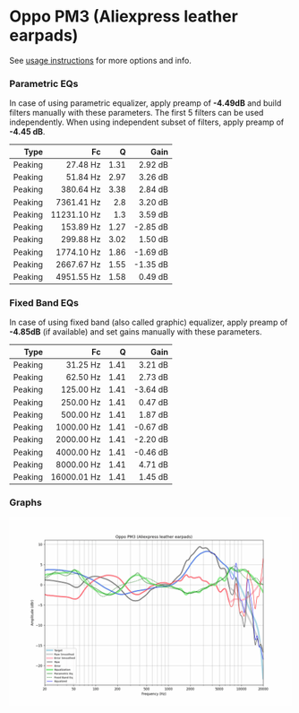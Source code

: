 # Oppo PM3 (Aliexpress leather earpads)
See [usage instructions](https://github.com/jaakkopasanen/AutoEq#usage) for more options and info.

### Parametric EQs
In case of using parametric equalizer, apply preamp of **-4.49dB** and build filters manually
with these parameters. The first 5 filters can be used independently.
When using independent subset of filters, apply preamp of **-4.45 dB**.

| Type    | Fc          |    Q | Gain     |
|--------:|------------:|-----:|---------:|
| Peaking | 27.48 Hz    | 1.31 | 2.92 dB  |
| Peaking | 51.84 Hz    | 2.97 | 3.26 dB  |
| Peaking | 380.64 Hz   | 3.38 | 2.84 dB  |
| Peaking | 7361.41 Hz  | 2.8  | 3.20 dB  |
| Peaking | 11231.10 Hz | 1.3  | 3.59 dB  |
| Peaking | 153.89 Hz   | 1.27 | -2.85 dB |
| Peaking | 299.88 Hz   | 3.02 | 1.50 dB  |
| Peaking | 1774.10 Hz  | 1.86 | -1.69 dB |
| Peaking | 2667.67 Hz  | 1.55 | -1.35 dB |
| Peaking | 4951.55 Hz  | 1.58 | 0.49 dB  |

### Fixed Band EQs
In case of using fixed band (also called graphic) equalizer, apply preamp of **-4.85dB**
(if available) and set gains manually with these parameters.

| Type    | Fc          |    Q | Gain     |
|--------:|------------:|-----:|---------:|
| Peaking | 31.25 Hz    | 1.41 | 3.21 dB  |
| Peaking | 62.50 Hz    | 1.41 | 2.73 dB  |
| Peaking | 125.00 Hz   | 1.41 | -3.64 dB |
| Peaking | 250.00 Hz   | 1.41 | 0.47 dB  |
| Peaking | 500.00 Hz   | 1.41 | 1.87 dB  |
| Peaking | 1000.00 Hz  | 1.41 | -0.67 dB |
| Peaking | 2000.00 Hz  | 1.41 | -2.20 dB |
| Peaking | 4000.00 Hz  | 1.41 | -0.46 dB |
| Peaking | 8000.00 Hz  | 1.41 | 4.71 dB  |
| Peaking | 16000.01 Hz | 1.41 | 1.45 dB  |

### Graphs
![](./Oppo%20PM3%20(Aliexpress%20leather%20earpads).png)